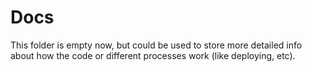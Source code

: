 # Docs

This folder is empty now, but could be used to store more detailed info about how the code or different processes work (like deploying, etc).
